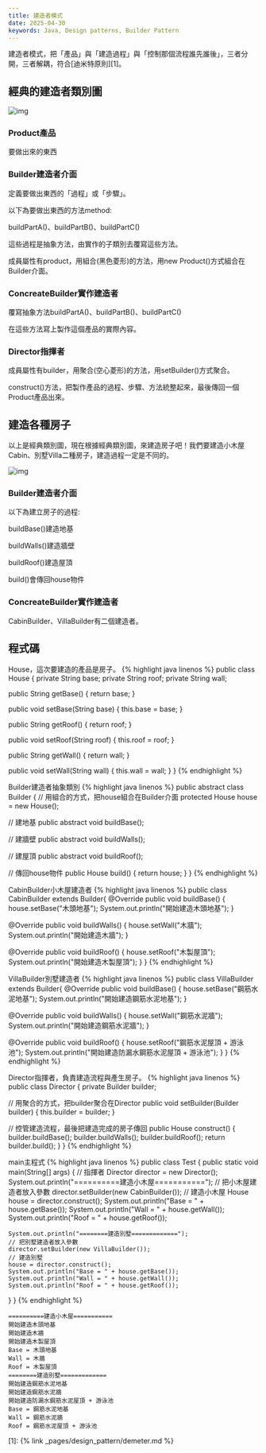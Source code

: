 ```yaml
---
title: 建造者模式
date: 2025-04-30
keywords: Java, Design patterns, Builder Pattern
---
```

建造者模式，把「產品」與「建造過程」與「控制那個流程誰先誰後」，三者分開，三者解耦，符合[迪米特原則][1]。

## 經典的建造者類別圖
![img]({{site.imgurl}}/pattern/builder1.png)

### Product產品
要做出來的東西

### Builder建造者介面
定義要做出東西的「過程」或「步驟」。

以下為要做出東西的方法method:

buildPartA()、buildPartB()、buildPartC()

這些過程是抽象方法，由實作的子類別去覆寫這些方法。

成員屬性有product，用組合(黑色菱形)的方法，用new Product()方式組合在Builder介面。

### ConcreateBuilder實作建造者
覆寫抽象方法buildPartA()、buildPartB()、buildPartC()

在這些方法寫上製作這個產品的實際內容。

### Director指揮者
成員屬性有builder，用聚合(空心菱形)的方法，用setBuilder()方式聚合。

construct()方法，把製作產品的過程、步驟、方法統整起來，最後傳回一個Product產品出來。

## 建造各種房子
以上是經典類別圖，現在根據經典類別圖，來建造房子吧！我們要建造小木屋Cabin、別墅Villa二種房子，建造過程一定是不同的。

![img]({{site.imgurl}}/pattern/builder2.png)

### Builder建造者介面
以下為建立房子的過程:

buildBase()建造地基

buildWalls()建造牆壁

buildRoof()建造屋頂

build()會傳回house物件

### ConcreateBuilder實作建造者
CabinBuilder、VillaBuilder有二個建造者。

## 程式碼
House，這次要建造的產品是房子。
{% highlight java linenos %}
public class House {
  private String base;
  private String roof;
  private String wall;

  public String getBase() {
    return base;
  }

  public void setBase(String base) {
    this.base = base;
  }

  public String getRoof() {
    return roof;
  }

  public void setRoof(String roof) {
    this.roof = roof;
  }

  public String getWall() {
    return wall;
  }

  public void setWall(String wall) {
    this.wall = wall;
  }
}
{% endhighlight %}

Builder建造者抽象類別
{% highlight java linenos %}
public abstract class Builder {
  // 用組合的方式，把house組合在Builder介面
  protected House house = new House();
  
  // 建地基
  public abstract void buildBase();
  
  // 建牆壁
  public abstract void buildWalls();
  
  // 建屋頂
  public abstract void buildRoof();
  
  // 傳回house物件
  public House build() {
    return house;
  }
}
{% endhighlight %}

CabinBuilder小木屋建造者
{% highlight java linenos %}
public class CabinBuilder extends Builder{
  @Override
  public void buildBase() {
    house.setBase("木頭地基");
    System.out.println("開始建造木頭地基");
  }

  @Override
  public void buildWalls() {
    house.setWall("木牆");
    System.out.println("開始建造木牆");
  }

  @Override
  public void buildRoof() {
    house.setRoof("木製屋頂");
    System.out.println("開始建造木製屋頂");
  }
}
{% endhighlight %}

VillaBuilder別墅建造者
{% highlight java linenos %}
public class VillaBuilder extends Builder{
  @Override
  public void buildBase() {
    house.setBase("鋼筋水泥地基");
    System.out.println("開始建造鋼筋水泥地基");
  }

  @Override
  public void buildWalls() {
    house.setWall("鋼筋水泥牆");
    System.out.println("開始建造鋼筋水泥牆");
  }

  @Override
  public void buildRoof() {
    house.setRoof("鋼筋水泥屋頂 + 游泳池");
    System.out.println("開始建造防漏水鋼筋水泥屋頂 + 游泳池");
  }
}
{% endhighlight %}

Director指揮者，負責建造流程與產生房子。
{% highlight java linenos %}
public class Director {
  private Builder builder;
  
  // 用聚合的方式，把builder聚合在Director
  public void setBuilder(Builder builder) {
    this.builder = builder;
  }

  // 控管建造流程，最後把建造完成的房子傳回
  public House construct() {
    builder.buildBase();
    builder.buildWalls();
    builder.buildRoof();
    return builder.build();
  }
}
{% endhighlight %}

main主程式
{% highlight java linenos %}
public class Test {
  public static void main(String[] args) {
    // 指揮者
    Director director = new Director();
    System.out.println("==========建造小木屋===========");
    // 把小木屋建造者放入參數
    director.setBuilder(new CabinBuilder());
    // 建造小木屋
    House house = director.construct();
    System.out.println("Base = " + house.getBase());
    System.out.println("Wall = " + house.getWall());
    System.out.println("Roof = " + house.getRoof());

    System.out.println("========建造別墅=============");
    // 把別墅建造者放入參數
    director.setBuilder(new VillaBuilder());
    // 建造別墅
    house = director.construct();
    System.out.println("Base = " + house.getBase());
    System.out.println("Wall = " + house.getWall());
    System.out.println("Roof = " + house.getRoof());
  }
}
{% endhighlight %}
```
==========建造小木屋===========
開始建造木頭地基
開始建造木牆
開始建造木製屋頂
Base = 木頭地基
Wall = 木牆
Roof = 木製屋頂
========建造別墅=============
開始建造鋼筋水泥地基
開始建造鋼筋水泥牆
開始建造防漏水鋼筋水泥屋頂 + 游泳池
Base = 鋼筋水泥地基
Wall = 鋼筋水泥牆
Roof = 鋼筋水泥屋頂 + 游泳池
```

[1]: {% link _pages/design_pattern/demeter.md %}